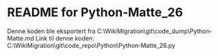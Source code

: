 # README for Python‐Matte_26
Denne koden ble eksportert fra C:\WikiMigration\git\code_dump\Python‐Matte.md
Link til denne koden: C:\WikiMigration\git\code_repo\Python\Python‐Matte_26.py
